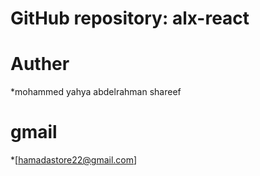 # GitHub repository: alx-react

# Auther 
*mohammed yahya abdelrahman shareef

# gmail 
*[hamadastore22@gmail.com]
